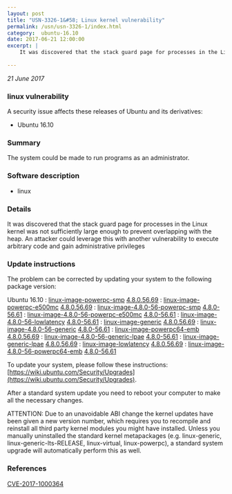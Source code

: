 ```yaml
---
layout: post
title: "USN-3326-1&#58; Linux kernel vulnerability"
permalink: /usn/usn-3326-1/index.html
category:  ubuntu-16.10
date: 2017-06-21 12:00:00
excerpt: |
    It was discovered that the stack guard page for processes in the Linux kernel was not sufficiently large enough to prevent overlapping with the heap. An attacker could leverage this with another vulnerability to execute arbitrary code and gain administrative privileges 
    
--- 
```

 
 

*21 June 2017*

### linux vulnerability

A security issue affects these releases of Ubuntu and its derivatives:

* Ubuntu 16.10

### Summary

The system could be made to run programs as an administrator. 

### Software description

* linux 

### Details

It was discovered that the stack guard page for processes in the Linux kernel was not sufficiently large enough to prevent overlapping with the heap. An attacker could leverage this with another vulnerability to execute arbitrary code and gain administrative privileges 

### Update instructions

The problem can be corrected by updating your system to the following package version:

Ubuntu 16.10
 : [linux-image-powerpc-smp](https://launchpad.net/ubuntu/+source/linux) <span> [4.8.0.56.69](https://launchpad.net/ubuntu/+source/linux/4.8.0-56.61) </span> 
 : [linux-image-powerpc-e500mc](https://launchpad.net/ubuntu/+source/linux) <span> [4.8.0.56.69](https://launchpad.net/ubuntu/+source/linux/4.8.0-56.61) </span> 
 : [linux-image-4.8.0-56-powerpc-smp](https://launchpad.net/ubuntu/+source/linux) <span> [4.8.0-56.61](https://launchpad.net/ubuntu/+source/linux/4.8.0-56.61) </span> 
 : [linux-image-4.8.0-56-powerpc-e500mc](https://launchpad.net/ubuntu/+source/linux) <span> [4.8.0-56.61](https://launchpad.net/ubuntu/+source/linux/4.8.0-56.61) </span> 
 : [linux-image-4.8.0-56-lowlatency](https://launchpad.net/ubuntu/+source/linux) <span> [4.8.0-56.61](https://launchpad.net/ubuntu/+source/linux/4.8.0-56.61) </span> 
 : [linux-image-generic](https://launchpad.net/ubuntu/+source/linux) <span> [4.8.0.56.69](https://launchpad.net/ubuntu/+source/linux/4.8.0-56.61) </span> 
 : [linux-image-4.8.0-56-generic](https://launchpad.net/ubuntu/+source/linux) <span> [4.8.0-56.61](https://launchpad.net/ubuntu/+source/linux/4.8.0-56.61) </span> 
 : [linux-image-powerpc64-emb](https://launchpad.net/ubuntu/+source/linux) <span> [4.8.0.56.69](https://launchpad.net/ubuntu/+source/linux/4.8.0-56.61) </span> 
 : [linux-image-4.8.0-56-generic-lpae](https://launchpad.net/ubuntu/+source/linux) <span> [4.8.0-56.61](https://launchpad.net/ubuntu/+source/linux/4.8.0-56.61) </span> 
 : [linux-image-generic-lpae](https://launchpad.net/ubuntu/+source/linux) <span> [4.8.0.56.69](https://launchpad.net/ubuntu/+source/linux/4.8.0-56.61) </span> 
 : [linux-image-lowlatency](https://launchpad.net/ubuntu/+source/linux) <span> [4.8.0.56.69](https://launchpad.net/ubuntu/+source/linux/4.8.0-56.61) </span> 
 : [linux-image-4.8.0-56-powerpc64-emb](https://launchpad.net/ubuntu/+source/linux) <span> [4.8.0-56.61](https://launchpad.net/ubuntu/+source/linux/4.8.0-56.61) </span> 

To update your system, please follow these instructions: [https://wiki.ubuntu.com/Security/Upgrades](https://wiki.ubuntu.com/Security/Upgrades).

After a standard system update you need to reboot your computer to make all the necessary changes.

ATTENTION: Due to an unavoidable ABI change the kernel updates have been given a new version number, which requires you to recompile and reinstall all third party kernel modules you might have installed. Unless you manually uninstalled the standard kernel metapackages (e.g. linux-generic, linux-generic-lts-RELEASE, linux-virtual, linux-powerpc), a standard system upgrade will automatically perform this as well. 

### References

 
 [CVE-2017-1000364](http://people.ubuntu.com/~ubuntu-security/cve/CVE-2017-1000364)
 

